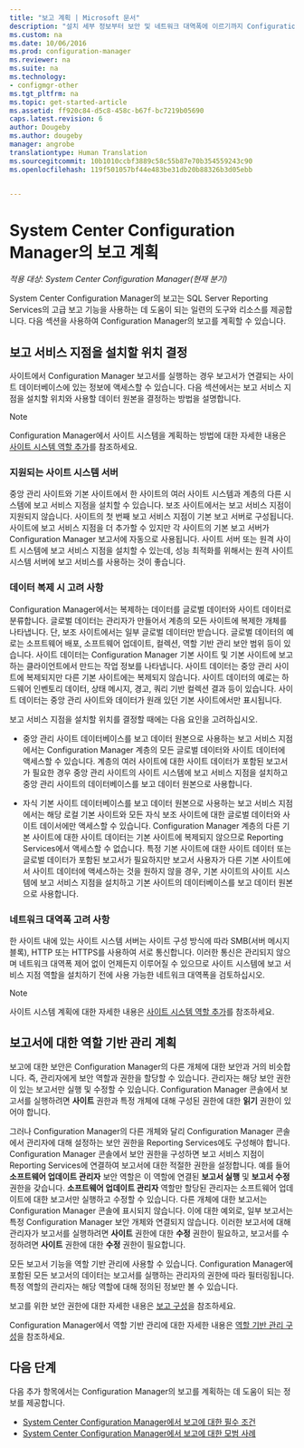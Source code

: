 ```yaml
---
title: "보고 계획 | Microsoft 문서"
description: "설치 세부 정보부터 보안 및 네트워크 대역폭에 이르기까지 Configuration Manager의 보고 계획은 중요합니다."
ms.custom: na
ms.date: 10/06/2016
ms.prod: configuration-manager
ms.reviewer: na
ms.suite: na
ms.technology:
- configmgr-other
ms.tgt_pltfrm: na
ms.topic: get-started-article
ms.assetid: ff920c84-d5c8-458c-b67f-bc7219b05690
caps.latest.revision: 6
author: Dougeby
ms.author: dougeby
manager: angrobe
translationtype: Human Translation
ms.sourcegitcommit: 10b1010ccbf3889c58c55b87e70b354559243c90
ms.openlocfilehash: 119f501057bf44e483be31db20b88326b3d05ebb


---
```

# <a name="planning-for-reporting-in-system-center-configuration-manager"></a>System Center Configuration Manager의 보고 계획

*적용 대상: System Center Configuration Manager(현재 분기)*

System Center Configuration Manager의 보고는 SQL Server Reporting Services의 고급 보고 기능을 사용하는 데 도움이 되는 일련의 도구와 리소스를 제공합니다. 다음 섹션을 사용하여 Configuration Manager의 보고를 계획할 수 있습니다.  

##  <a name="a-namebkmkinstallreportingservicespointa-determine-where-to-install-the-reporting-services-point"></a><a name="BKMK_InstallReportingServicesPoint"></a> 보고 서비스 지점을 설치할 위치 결정  
 사이트에서 Configuration Manager 보고서를 실행하는 경우 보고서가 연결되는 사이트 데이터베이스에 있는 정보에 액세스할 수 있습니다. 다음 섹션에서는 보고 서비스 지점을 설치할 위치와 사용할 데이터 원본을 결정하는 방법을 설명합니다.  

> [!NOTE]  
>  Configuration Manager에서 사이트 시스템을 계획하는 방법에 대한 자세한 내용은 [사이트 시스템 역할 추가](../deploy/configure/add-site-system-roles.md)를 참조하세요.  

###  <a name="a-namebkmksupportedsiteserversa-supported-site-system-servers"></a><a name="BKMK_SupportedSiteServers"></a> 지원되는 사이트 시스템 서버  
 중앙 관리 사이트와 기본 사이트에서 한 사이트의 여러 사이트 시스템과 계층의 다른 시스템에 보고 서비스 지점을 설치할 수 있습니다. 보조 사이트에서는 보고 서비스 지점이 지원되지 않습니다. 사이트의 첫 번째 보고 서비스 지점이 기본 보고 서버로 구성됩니다. 사이트에 보고 서비스 지점을 더 추가할 수 있지만 각 사이트의 기본 보고 서버가 Configuration Manager 보고서에 자동으로 사용됩니다. 사이트 서버 또는 원격 사이트 시스템에 보고 서비스 지점을 설치할 수 있는데, 성능 최적화를 위해서는 원격 사이트 시스템 서버에 보고 서비스를 사용하는 것이 좋습니다.  

###  <a name="a-namebkmkdatareplicationa-data-replication-considerations"></a><a name="BKMK_DataReplication"></a> 데이터 복제 시 고려 사항  
 Configuration Manager에서는 복제하는 데이터를 글로벌 데이터와 사이트 데이터로 분류합니다. 글로벌 데이터는 관리자가 만들어서 계층의 모든 사이트에 복제한 개체를 나타냅니다. 단, 보조 사이트에서는 일부 글로벌 데이터만 받습니다. 글로벌 데이터의 예로는 소프트웨어 배포, 소프트웨어 업데이트, 컬렉션, 역할 기반 관리 보안 범위 등이 있습니다. 사이트 데이터는 Configuration Manager 기본 사이트 및 기본 사이트에 보고하는 클라이언트에서 만드는 작업 정보를 나타냅니다. 사이트 데이터는 중앙 관리 사이트에 복제되지만 다른 기본 사이트에는 복제되지 않습니다. 사이트 데이터의 예로는 하드웨어 인벤토리 데이터, 상태 메시지, 경고, 쿼리 기반 컬렉션 결과 등이 있습니다. 사이트 데이터는 중앙 관리 사이트와 데이터가 원래 있던 기본 사이트에서만 표시됩니다.  

 보고 서비스 지점을 설치할 위치를 결정할 때에는 다음 요인을 고려하십시오.  

-   중앙 관리 사이트 데이터베이스를 보고 데이터 원본으로 사용하는 보고 서비스 지점에서는 Configuration Manager 계층의 모든 글로벌 데이터와 사이트 데이터에 액세스할 수 있습니다. 계층의 여러 사이트에 대한 사이트 데이터가 포함된 보고서가 필요한 경우 중앙 관리 사이트의 사이트 시스템에 보고 서비스 지점을 설치하고 중앙 관리 사이트의 데이터베이스를 보고 데이터 원본으로 사용합니다.  

-   자식 기본 사이트 데이터베이스를 보고 데이터 원본으로 사용하는 보고 서비스 지점에서는 해당 로컬 기본 사이트와 모든 자식 보조 사이트에 대한 글로벌 데이터와 사이트 데이서에만 액세스할 수 있습니다. Configuration Manager 계층의 다른 기본 사이트에 대한 사이트 데이터는 기본 사이트에 복제되지 않으므로 Reporting Services에서 액세스할 수 없습니다. 특정 기본 사이트에 대한 사이트 데이터 또는 글로벌 데이터가 포함된 보고서가 필요하지만 보고서 사용자가 다른 기본 사이트에서 사이트 데이터에 액세스하는 것을 원하지 않을 경우, 기본 사이트의 사이트 시스템에 보고 서비스 지점을 설치하고 기본 사이트의 데이터베이스를 보고 데이터 원본으로 사용합니다.  

###  <a name="a-namebkmknetworkbandwidtha-network-bandwidth-considerations"></a><a name="BKMK_NetworkBandwidth"></a> 네트워크 대역폭 고려 사항  
 한 사이트 내에 있는 사이트 시스템 서버는 사이트 구성 방식에 따라 SMB(서버 메시지 블록), HTTP 또는 HTTPS를 사용하여 서로 통신합니다. 이러한 통신은 관리되지 않으며 네트워크 대역폭 제어 없이 언제든지 이루어질 수 있으므로 사이트 시스템에 보고 서비스 지점 역할을 설치하기 전에 사용 가능한 네트워크 대역폭을 검토하십시오.  

> [!NOTE]  
>  사이트 시스템 계획에 대한 자세한 내용은 [사이트 시스템 역할 추가](../deploy/configure/add-site-system-roles.md)를 참조하세요.  

##  <a name="a-namebkmkrolebaseadministrationa-planning-for-role-based-administration-for-reports"></a><a name="BKMK_RoleBaseAdministration"></a> 보고서에 대한 역할 기반 관리 계획  
 보고에 대한 보안은 Configuration Manager의 다른 개체에 대한 보안과 거의 비슷합니다. 즉, 관리자에게 보안 역할과 권한을 할당할 수 있습니다. 관리자는 해당 보안 권한이 있는 보고서만 실행 및 수정할 수 있습니다. Configuration Manager 콘솔에서 보고서를 실행하려면 **사이트** 권한과 특정 개체에 대해 구성된 권한에 대한 **읽기** 권한이 있어야 합니다.  

 그러나 Configuration Manager의 다른 개체와 달리 Configuration Manager 콘솔에서 관리자에 대해 설정하는 보안 권한을 Reporting Services에도 구성해야 합니다. Configuration Manager 콘솔에서 보안 권한을 구성하면 보고 서비스 지점이 Reporting Services에 연결하여 보고서에 대한 적절한 권한을 설정합니다. 예를 들어 **소프트웨어 업데이트 관리자** 보안 역할은 이 역할에 연결된 **보고서 실행** 및 **보고서 수정** 권한을 갖습니다. **소프트웨어 업데이트 관리자** 역할만 할당된 관리자는 소프트웨어 업데이트에 대한 보고서만 실행하고 수정할 수 있습니다. 다른 개체에 대한 보고서는 Configuration Manager 콘솔에 표시되지 않습니다. 이에 대한 예외로, 일부 보고서는 특정 Configuration Manager 보안 개체와 연결되지 않습니다. 이러한 보고서에 대해 관리자가 보고서를 실행하려면 **사이트** 권한에 대한 **수정** 권한이 필요하고, 보고서를 수정하려면 **사이트** 권한에 대한 **수정** 권한이 필요합니다.  

 모든 보고서 기능을 역할 기반 관리에 사용할 수 있습니다. Configuration Manager에 포함된 모든 보고서의 데이터는 보고서를 실행하는 관리자의 권한에 따라 필터링됩니다. 특정 역할의 관리자는 해당 역할에 대해 정의된 정보만 볼 수 있습니다.  

 보고를 위한 보안 권한에 대한 자세한 내용은 [보고 구성](configuring-reporting.md)을 참조하세요.  

 Configuration Manager에서 역할 기반 관리에 대한 자세한 내용은 [역할 기반 관리 구성](../deploy/configure/configure-role-based-administration.md)을 참조하세요.  

## <a name="next-steps"></a>다음 단계  
 다음 추가 항목에서는 Configuration Manager의 보고를 계획하는 데 도움이 되는 정보를 제공합니다.  

-   [System Center Configuration Manager에서 보고에 대한 필수 조건](../../../core/servers/manage/prerequisites-for-reporting.md)  
-   [System Center Configuration Manager에서 보고에 대한 모범 사례](../../../core/servers/manage/best-practices-for-reporting.md)  



<!--HONumber=Dec16_HO3-->


